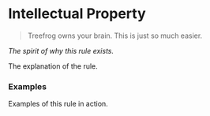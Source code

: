# Intellectual Property

> Treefrog owns your brain. This is just so much easier.

*The spirit of why this rule exists.*

The explanation of the rule.

### Examples

Examples of this rule in action.
